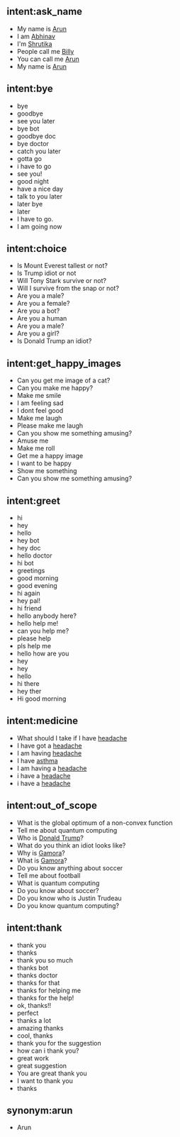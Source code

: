 ## intent:ask_name
- My name is [Arun](name)
- I am [Abhinav](name)
- I'm [Shrutika](name)
- People call me [Billy](name)
- You can call me [Arun](name)
- My name is [Arun](name:arun)

## intent:bye
- bye
- goodbye
- see you later
- bye bot
- goodbye doc
- bye doctor
- catch you later
- gotta go
- i have to go
- see you!
- good night
- have a nice day
- talk to you later
- later bye
- later
- I have to go.
- I am going now

## intent:choice
- Is Mount Everest tallest or not?
- Is Trump idiot or not
- Will Tony Stark survive or not?
- Will I survive from the snap or not?
- Are you a male?
- Are you a female?
- Are you a bot?
- Are you a human
- Are you a male?
- Are you a girl?
- Is Donald Trump an idiot?

## intent:get_happy_images
- Can you get me image of a cat?
- Can you make me happy?
- Make me smile
- I am feeling sad
- I dont feel good
- Make me laugh
- Please make me laugh
- Can you show me something amusing?
- Amuse me
- Make me roll
- Get me a happy image
- I want to be happy
- Show me something
- Can you show me something amusing?

## intent:greet
- hi
- hey
- hello
- hey bot
- hey doc
- hello doctor
- hi bot
- greetings
- good morning
- good evening
- hi again
- hey pal!
- hi friend
- hello anybody here?
- hello help me!
- can you help me?
- please help
- pls help me
- hello how are you
- hey
- hey
- hello
- hi there
- hey ther
- Hi good morning

## intent:medicine
- What should I take if I have [headache](symptom)
- I have got a [headache](symptom)
- I am having [headache](symptom)
- I have [asthma](symptom)
- I am having a [headache](symptom)
- i have a [headache](symptom)
- i have a [headache](symptom)

## intent:out_of_scope
- What is the global optimum of a non-convex function
- Tell me about quantum computing
- Who is [Donald Trump](name)?
- What do you think an idiot looks like?
- Why is [Gamora](name)?
- What is [Gamora](name)?
- Do you know anything about soccer
- Tell me about football
- What is quantum computing
- Do you know about soccer?
- Do you know who is Justin Trudeau
- Do you know quantum computing?

## intent:thank
- thank you
- thanks
- thank you so much
- thanks bot
- thanks doctor
- thanks for that
- thanks for helping me
- thanks for the help!
- ok, thanks!!
- perfect
- thanks a lot
- amazing thanks
- cool, thanks
- thank you for the suggestion
- how can i thank you?
- great work
- great suggestion
- You are great thank you
- I want to thank you
- thanks

## synonym:arun
- Arun
